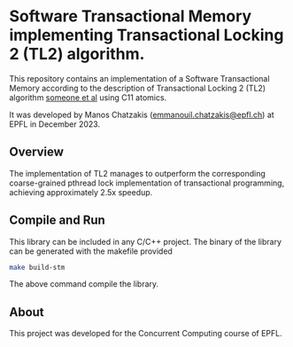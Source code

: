 # Software Transactional Memory implementing Transactional Locking 2 (TL2) algorithm.
This repository contains an implementation of a Software Transactional Memory according to the description of Transactional Locking 2 (TL2) algorithm [someone et al](www) using C11 atomics.

It was developed by Manos Chatzakis (emmanouil.chatzakis@epfl.ch) at EPFL in December 2023.

## Overview
The implementation of TL2 manages to outperform the corresponding coarse-grained pthread lock implementation of transactional programming, achieving approximately 2.5x speedup. 

## Compile and Run
This library can be included in any C/C++ project. The binary of the library can be generated with the makefile provided
```sh
make build-stm
```

The above command compile the library.

## About
This project was developed for the Concurrent Computing course of EPFL.